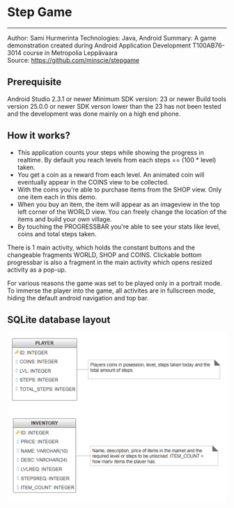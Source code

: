 # Step Game
---------
Author: Sami Hurmerinta
Technologies: Java, Android
Summary: A game demonstration created during Android Application Development T100AB76-3014 course in Metropolia Leppävaara  
Source: https://github.com/minscie/stepgame

## Prerequisite

Android Studio 2.3.1 or newer
Minimum SDK version: 23 or newer
Build tools version 25.0.0 or newer
SDK verson lower than the 23 has not been tested and the development was done mainly on a high end phone.

## How it works?

- This application counts your steps while showing the progress in realtime. By default you reach levels from each steps == (100 * level) taken.
- You get a coin as a reward from each level. An animated coin will eventually appear in the COINS view to be collected.
- With the coins you're able to purchase items from the SHOP view. Only one item each in this demo.
- When you buy an item, the item will appear as an imageview in the top left corner of the WORLD view. You can freely change the location of the items and build your own village.
- By touching the PROGRESSBAR you're able to see your stats like level, coins and total steps taken.

There is 1 main activity, which holds the constant buttons and the changeable fragments WORLD, SHOP and COINS. Clickable bottom progressbar is also a fragment in the main activity which opens resized activity as a pop-up.

For various reasons the game was set to be played only in a portrait mode. To immerse the player into the game, all activites are in fullscreen mode, hiding the default android navigation and top bar.

## SQLite database layout

![database image](https://github.com/Minscie/StepGame/blob/master/Game_Database.PNG)

